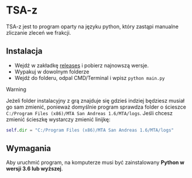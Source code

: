 
# TSA-z

TSA-z jest to program oparty na języku python, który zastąpi manualne zliczanie zleceń we frakcji.

## Instalacja

- Wejdź w zakładkę [releases](https://github.com/zium1337/tsa-zlecenia/releases) i pobierz najnowszą wersje.
- Wypakuj w dowolnym folderze
- Wejdź do folderu, odpal CMD/Terminal i wpisz `python main.py`

> [!WARNING]
> Jeżeli folder instalacyjny z grą znajduje się gdzieś indziej będziesz musiał go sam zmienić, ponieważ domyślnie program sprawdza folder o ścieszce `C:/Program Files (x86)/MTA San Andreas 1.6/MTA/logs`. Jeśli chcesz zmienić ścieszkę wystarczy zmienić linijkę:
```python
self.dir = "C:/Program Files (x86)/MTA San Andreas 1.6/MTA/logs"
```

## Wymagania

Aby uruchmić program, na komputerze musi być zainstalowany **Python w wersji 3.6 lub wyższej**.
